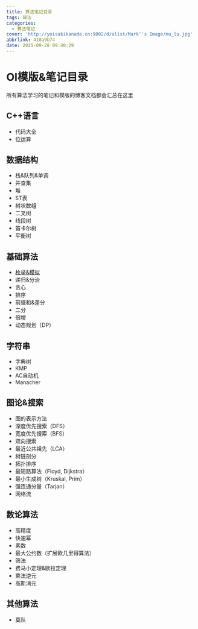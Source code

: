 ```yaml
---
title: 算法笔记目录
tags: 算法
categories:
  - 算法笔记
cover: 'http://yoisakikanade.cn:9002/d/alist/Mark''s Image/mu_lu.jpg'
abbrlink: 410a9b74
date: 2025-09-28 09:40:29
---
```


# OI模版&笔记目录

所有算法学习的笔记和模版的博客文档都会汇总在这里

## C++语言

- 代码大全
- 位运算

## 数据结构

- 栈&队列&单调
- 并查集
- 堆
- ST表
- 树状数组
- 二叉树
- 线段树
- 笛卡尔树
- 平衡树

## 基础算法

- [枚举&模拟](http://121.196.247.213:26080/posts/7dcfa896/)
- 递归&分治
- 贪心
- 排序
- 前缀和&差分
- 二分
- 倍增
- 动态规划（DP）

## 字符串

- 字典树
- KMP
- AC自动机
- Manacher

## 图论&搜索

- 图的表示方法
- 深度优先搜索（DFS）
- 宽度优先搜索（BFS）
- 双向搜索
- 最近公共祖先（LCA）
- 树链剖分
- 拓扑排序
- 最短路算法（Floyd, Dijkstra）
- 最小生成树（Kruskal, Prim）
- 强连通分量（Tarjan）
- 网络流

## 数论算法

- 高精度
- 快速幂
- 素数
- 最大公约数（扩展欧几里得算法）
- 筛法
- 费马小定理&欧拉定理
- 乘法逆元
- 高斯消元

## 其他算法

- 莫队
